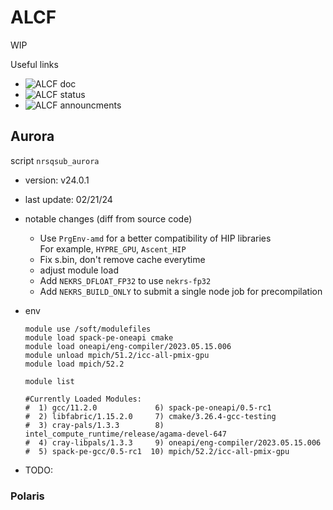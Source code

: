 # ALCF

WIP

Useful links      
- ![ALCF doc](https://docs.alcf.anl.gov/aurora/getting-started-on-aurora/)      
- ![ALCF status](https://www.alcf.anl.gov/support-center/machine-status)         
- ![ALCF announcments](https://www.alcf.anl.gov/support-center/facility-updates)    

## Aurora

script `nrsqsub_aurora`

- version: v24.0.1
- last update: 02/21/24
- notable changes (diff from source code)
  - Use `PrgEnv-amd` for a better compatibility of HIP libraries        
    For example, `HYPRE_GPU`, `Ascent_HIP`
  - Fix s.bin, don't remove cache everytime
  - adjust module load
  - Add `NEKRS_DFLOAT_FP32` to use `nekrs-fp32`
  - Add `NEKRS_BUILD_ONLY` to submit a single node job for precompilation

- env
  ```
  module use /soft/modulefiles
  module load spack-pe-oneapi cmake
  module load oneapi/eng-compiler/2023.05.15.006
  module unload mpich/51.2/icc-all-pmix-gpu
  module load mpich/52.2
  
  module list

  #Currently Loaded Modules:
  #  1) gcc/11.2.0             6) spack-pe-oneapi/0.5-rc1
  #  2) libfabric/1.15.2.0     7) cmake/3.26.4-gcc-testing
  #  3) cray-pals/1.3.3        8) intel_compute_runtime/release/agama-devel-647
  #  4) cray-libpals/1.3.3     9) oneapi/eng-compiler/2023.05.15.006
  #  5) spack-pe-gcc/0.5-rc1  10) mpich/52.2/icc-all-pmix-gpu
  ```

- TODO: 

### Polaris


